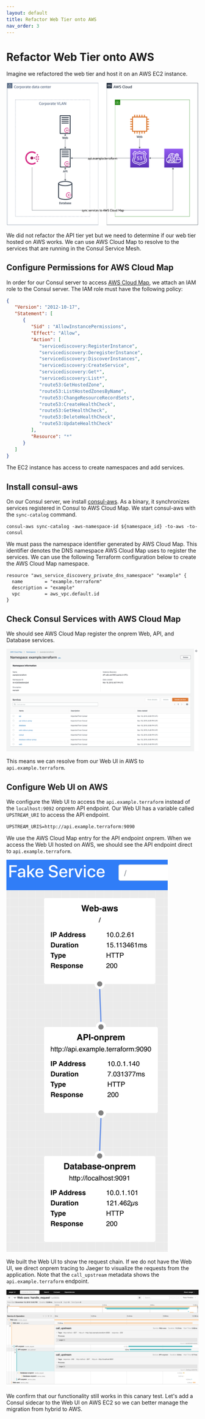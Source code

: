 ```yaml
---
layout: default
title: Refactor Web Tier onto AWS
nav_order: 3
---
```


# Refactor Web Tier onto AWS

Imagine we refactored the web tier and host it on an AWS EC2 instance.

![A corporate datacenter and AWS cloud with web tier instance](images/stage2/architecture.png)

We did not refactor the API tier yet but we need to determine if our web tier hosted on AWS
works. We can use AWS Cloud Map to resolve to the services that are running in the Consul
Service Mesh.

## Configure Permissions for AWS Cloud Map

In order for our Consul server to access [AWS Cloud Map](https://aws.amazon.com/cloud-map/), we attach an IAM role to the Consul
server. The IAM role must have the following policy:

```json
{
   "Version": "2012-10-17",
   "Statement": [
      {
         "Sid" : "AllowInstancePermissions",
         "Effect": "Allow",
         "Action": [
            "servicediscovery:RegisterInstance",
            "servicediscovery:DeregisterInstance",
            "servicediscovery:DiscoverInstances",
            "servicediscovery:CreateService",
            "servicediscovery:Get*",
            "servicediscovery:List*",
            "route53:GetHostedZone",
            "route53:ListHostedZonesByName",
            "route53:ChangeResourceRecordSets",
            "route53:CreateHealthCheck",
            "route53:GetHealthCheck",
            "route53:DeleteHealthCheck",
            "route53:UpdateHealthCheck"
         ],
         "Resource": "*"
      }
   ]
}
```

The EC2 instance has access to create namespaces and add services.

## Install consul-aws

On our Consul server, we install [consul-aws](https://github.com/hashicorp/consul-aws). As a binary,
it synchronizes services registered in Consul to AWS Cloud Map. We start consul-aws with
the `sync-catalog` command.

```shell
consul-aws sync-catalog -aws-namespace-id ${namespace_id} -to-aws -to-consul
```

We must pass the namespace identifier generated by AWS Cloud Map. This identifier denotes the DNS
namespace AWS Cloud Map uses to register the services. We can use the following Terraform configuration
below to create the AWS Cloud Map namespace.

```hcl
resource "aws_service_discovery_private_dns_namespace" "example" {
  name        = "example.terraform"
  description = "example"
  vpc         = aws_vpc.default.id
}
```

## Check Consul Services with AWS Cloud Map

We should see AWS Cloud Map register the onprem Web, API, and Database services.

![AWS Cloud Map console with web, api, and database services](images/stage2/cloudmap.png)

This means we can resolve from our Web UI in AWS to `api.example.terraform`.

## Configure Web UI on AWS

We configure the Web UI to access the `api.example.terraform` instead
of the `localhost:9092` onprem API endpoint. Our Web UI has a variable
called `UPSTREAM_URI` to access the API endpoint.

```shell
UPSTREAM_URIS=http://api.example.terraform:9090
```

We use the AWS Cloud Map entry for the API endpoint onprem. When we access the Web UI hosted on AWS,
we should see the API endpoint direct to `api.example.terraform`.

![The Web UI shows a connection to API on api.example.terraform and database on localhost:9091.](images/stage2/webui.png)

We built the Web UI to show the request chain. If we do not have the Web UI, we direct
onprem tracing to Jaeger to visualize the requests from the application.
Note that the `call_upstream` metadata shows the `api.example.terraform` endpoint.

![Jaeger interface with request traces showing api.example.terraform for API calls and localhost:9091 for database calls](images/stage2/tracing.png)

We confirm that our functionality still works in this canary test.
Let's add a Consul sidecar to the Web UI on AWS EC2 so we can better manage
the migration from hybrid to AWS.